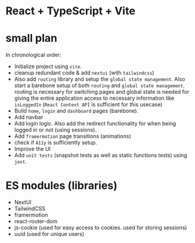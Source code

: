 # React + TypeScript + Vite

# small plan
In chronological order:
- Initialize project using `vite`.
- cleanup redundant code & add `nextui` (with `tailwindcss`)
- Also add `routing` library and setup the `global state management`. Also start a barebone setup of both `routing` and `global state management`. routing is necessary for switching pages and global state is needed for giving the entire application access to necessary information like `isLoggedIn` (`React Context API` is sufficient for this usecase)
- Build `home`, `login` and `dashboard` pages (barebone).
- Add navbar
- Add login logic. Also add the redirect functionality for when being logged in or not (using sessions).
- Add `framermotion` page transitions (animations)
- check if `A11y` is sufficiently setup.
- Improve the UI
- Add `unit tests` (snapshot tests as well as static functions tests) using `jest`.

# ES modules (libraries)
- NextUI
- TailwindCSS
- framermotion
- react-router-dom
- js-cookie (used for easy access to cookies. used for storing sessions)
- uuid (used for unique users)
